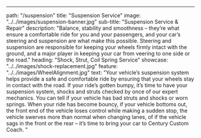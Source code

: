 ---
path: "/suspension"
title: "Suspension Service"
image: "../../images/suspension-banner.jpg"
sub-title: "Suspension Service & Repair"
description: "Balance, stability and smoothness – they’re what ensure a comfortable ride for you and your passengers, and your car’s steering and suspension are what make this possible. Steering and suspension are responsible for keeping your wheels firmly intact with the ground, and a major player in keeping your car from veering to one side or the road."
heading: "Shock, Strut, Coil Spring Service"
showcase: "../../images/shock-replacement.jpg"
feature: "../../images/WheelAlignment.jpg"
text: "Your vehicle’s suspension system helps provide a safe and comfortable ride by ensuring that your wheels stay in contact with the road. If your ride’s gotten bumpy, it’s time to have your suspension system, shocks and struts checked by once of our expert mechanics. You can tell if your vehicle has bad struts and shocks or worn springs. When your ride has become bouncy, if your vehicle bottoms out, the front end of the vehicle loses control while making a sudden stop, the vehicle swerves more than normal when changing lanes, of if the vehicle sags in the front or the rear – it’s time to bring your car to Century Custom Coach. "
